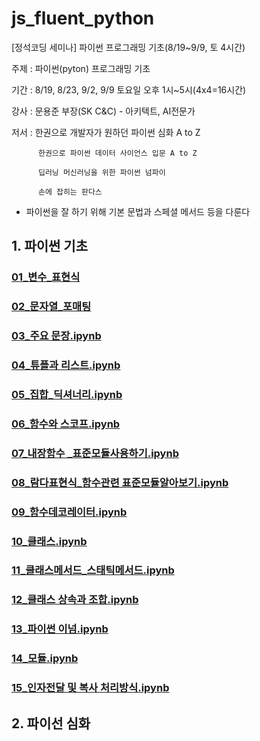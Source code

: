 # js_fluent_python

[정석코딩 세미나] 파이썬 프로그래밍 기초(8/19~9/9, 토 4시간)

주제 : 파이썬(pyton) 프로그래밍 기초

기간 : 8/19, 8/23, 9/2, 9/9 토요일 오후 1시~5시(4x4=16시간)

강사 : 문용준 부장(SK C&C) - 아키텍트, AI전문가

저서 : 한권으로 개발자가 원하던 파이썬 심화 A to Z 

          한권으로 파이썬 데이터 사이언스 입문 A to Z

          딥러닝 머신러닝을 위한 파이썬 넘파이

          손에 잡히는 판다스

- 파이썬을 잘 하기 위해 기본 문법과 스페셜 메서드 등을 다룬다  


## 1.  파이썬 기초 

### [01_변수_표현식](https://github.com/zerosum99/js_fluent_python/blob/main/%ED%8C%8C%EC%9D%B4%EC%8D%AC_%EA%B8%B0%EC%B4%88%EA%B3%BC%EC%A0%95/01_%EB%B3%80%EC%88%98_%ED%91%9C%ED%98%84%EC%8B%9D.ipynb)

### [02_문자열_포매팅](https://github.com/zerosum99/js_fluent_python/blob/3ae43ef4b656e403b6f207c5c418bd79123efc38/%ED%8C%8C%EC%9D%B4%EC%8D%AC_%EA%B8%B0%EC%B4%88%EA%B3%BC%EC%A0%95/02_%EB%AC%B8%EC%9E%90%EC%97%B4_%ED%8F%AC%EB%A7%A4%ED%8C%85.ipynb)

### [03_주요 문장.ipynb](https://github.com/zerosum99/js_fluent_python/blob/3ae43ef4b656e403b6f207c5c418bd79123efc38/%ED%8C%8C%EC%9D%B4%EC%8D%AC_%EA%B8%B0%EC%B4%88%EA%B3%BC%EC%A0%95/03_%EC%A3%BC%EC%9A%94%20%EB%AC%B8%EC%9E%A5.ipynb)

### [04_튜플과 리스트.ipynb]( )

### [05_집합_딕셔너리.ipynb]( )

### [06_함수와 스코프.ipynb]( https://github.com/zerosum99/js_fluent_python/blob/3ae43ef4b656e403b6f207c5c418bd79123efc38/%ED%8C%8C%EC%9D%B4%EC%8D%AC_%EA%B8%B0%EC%B4%88%EA%B3%BC%EC%A0%95/06_%ED%95%A8%EC%88%98%EC%99%80%20%EC%8A%A4%EC%BD%94%ED%94%84.ipynb)

### [07_내장함수 _표준모듈사용하기.ipynb]( https://github.com/zerosum99/js_fluent_python/blob/main/%ED%8C%8C%EC%9D%B4%EC%8D%AC_%EA%B8%B0%EC%B4%88%EA%B3%BC%EC%A0%95/07_%EB%82%B4%EC%9E%A5%ED%95%A8%EC%88%98%20_%ED%91%9C%EC%A4%80%EB%AA%A8%EB%93%88%EC%82%AC%EC%9A%A9%ED%95%98%EA%B8%B0.ipynb)
### [08_람다표현식_함수관련 표준모듈알아보기.ipynb](https://github.com/zerosum99/js_fluent_python/blob/main/%ED%8C%8C%EC%9D%B4%EC%8D%AC_%EA%B8%B0%EC%B4%88%EA%B3%BC%EC%A0%95/08_%EB%9E%8C%EB%8B%A4%ED%91%9C%ED%98%84%EC%8B%9D_%ED%95%A8%EC%88%98%EA%B4%80%EB%A0%A8%20%ED%91%9C%EC%A4%80%EB%AA%A8%EB%93%88%EC%95%8C%EC%95%84%EB%B3%B4%EA%B8%B0.ipynb)
### [09_함수데코레이터.ipynb](https://github.com/zerosum99/js_fluent_python/blob/main/%ED%8C%8C%EC%9D%B4%EC%8D%AC_%EA%B8%B0%EC%B4%88%EA%B3%BC%EC%A0%95/09_%ED%95%A8%EC%88%98%EB%8D%B0%EC%BD%94%EB%A0%88%EC%9D%B4%ED%84%B0.ipynb)

### [10_클래스.ipynb ](https://github.com/zerosum99/js_fluent_python/blob/main/%ED%8C%8C%EC%9D%B4%EC%8D%AC_%EA%B8%B0%EC%B4%88%EA%B3%BC%EC%A0%95/10_%ED%81%B4%EB%9E%98%EC%8A%A4.ipynb ) 
### [11_클래스메서드_스태틱메서드.ipynb ]( https://github.com/zerosum99/js_fluent_python/blob/main/%ED%8C%8C%EC%9D%B4%EC%8D%AC_%EA%B8%B0%EC%B4%88%EA%B3%BC%EC%A0%95/11_%ED%81%B4%EB%9E%98%EC%8A%A4%EB%A9%94%EC%84%9C%EB%93%9C_%EC%8A%A4%ED%83%9C%ED%8B%B1%EB%A9%94%EC%84%9C%EB%93%9C.ipynb) 
### [12_클래스 상속과 조합.ipynb ]( https://github.com/zerosum99/js_fluent_python/blob/main/%ED%8C%8C%EC%9D%B4%EC%8D%AC_%EA%B8%B0%EC%B4%88%EA%B3%BC%EC%A0%95/12_%ED%81%B4%EB%9E%98%EC%8A%A4%20%EC%83%81%EC%86%8D%EA%B3%BC%20%EC%A1%B0%ED%95%A9.ipynb) 
### [13_파이썬 이넘.ipynb ]( https://github.com/zerosum99/js_fluent_python/blob/main/%ED%8C%8C%EC%9D%B4%EC%8D%AC_%EA%B8%B0%EC%B4%88%EA%B3%BC%EC%A0%95/13_%ED%8C%8C%EC%9D%B4%EC%8D%AC%20%EC%9D%B4%EB%84%98.ipynb) 
### [14_모듈.ipynb ](https://github.com/zerosum99/js_fluent_python/blob/main/%ED%8C%8C%EC%9D%B4%EC%8D%AC_%EA%B8%B0%EC%B4%88%EA%B3%BC%EC%A0%95/14_%EB%AA%A8%EB%93%88.ipynb ) 
### [15_인자전달 및 복사 처리방식.ipynb ]( https://github.com/zerosum99/js_fluent_python/blob/main/%ED%8C%8C%EC%9D%B4%EC%8D%AC_%EA%B8%B0%EC%B4%88%EA%B3%BC%EC%A0%95/15_%EC%9D%B8%EC%9E%90%EC%A0%84%EB%8B%AC%20%EB%B0%8F%20%EB%B3%B5%EC%82%AC%20%EC%B2%98%EB%A6%AC%EB%B0%A9%EC%8B%9D.ipynb) 






     
## 2.  파이선 심화 



